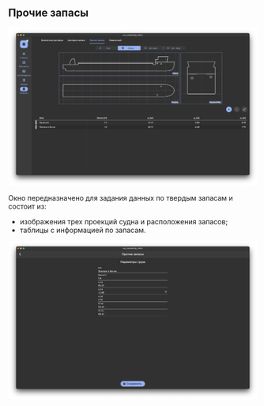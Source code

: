 ## Прочие запасы
![Общий вид вкладки "Прочие запасы"](/docs/user-guide/ru/part03_loading/chapter03_stores/stores.png "Общий вид страницы 'Прочие запасы'")

Окно передназначено для задания данных по твердым запасам и состоит из:
- изображения трех проекций судна и расположения запасов;
- таблицы с информацией по запасам.

![Общий вид вкладки "Добавление запасов"](/docs/user-guide/ru/part03_loading/chapter03_stores/addStores.png "Общий вид страницы 'Добавление запасов'")
